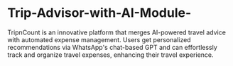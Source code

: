 # Trip-Advisor-with-AI-Module-
TripnCount is an innovative platform that merges AI-powered travel advice with automated expense management. Users get personalized recommendations via WhatsApp's chat-based GPT and can effortlessly track and organize travel expenses, enhancing their travel experience.
